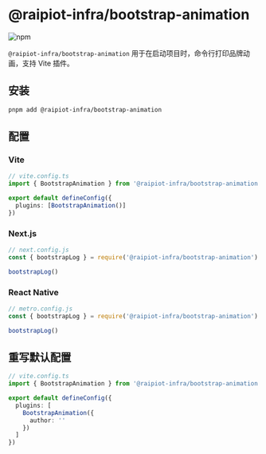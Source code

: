 # @raipiot-infra/bootstrap-animation

![npm](https://img.shields.io/npm/v/@raipiot-infra/bootstrap-animation?logo=vite&label=bootstrap-animation&registry_uri=http%3A%2F%2Fnpm-registry.raipiot.com%3A4873)

`@raipiot-infra/bootstrap-animation` 用于在启动项目时，命令行打印品牌动画，支持 Vite 插件。

## 安装

```bash
pnpm add @raipiot-infra/bootstrap-animation
```

## 配置

### Vite

```ts
// vite.config.ts
import { BootstrapAnimation } from '@raipiot-infra/bootstrap-animation'

export default defineConfig({
  plugins: [BootstrapAnimation()]
})
```

### Next.js

```js
// next.config.js
const { bootstrapLog } = require('@raipiot-infra/bootstrap-animation')

bootstrapLog()
```

### React Native

```js
// metro.config.js
const { bootstrapLog } = require('@raipiot-infra/bootstrap-animation')

bootstrapLog()
```

## 重写默认配置

```ts
// vite.config.ts
import { BootstrapAnimation } from '@raipiot-infra/bootstrap-animation'

export default defineConfig({
  plugins: [
    BootstrapAnimation({
      author: ''
    })
  ]
})
```
